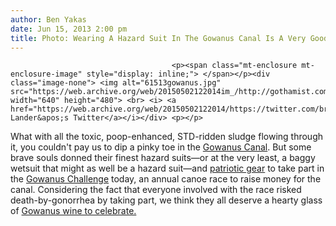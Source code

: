```yaml
---
author: Ben Yakas
date: Jun 15, 2013 2:00 pm
title: Photo: Wearing A Hazard Suit In The Gowanus Canal Is A Very Good Idea
---
```


	
										<p><span class="mt-enclosure mt-enclosure-image" style="display: inline;"> </span></p><div class="image-none"> <img alt="61513gowanus.jpg" src="https://web.archive.org/web/20150502122014im_/http://gothamist.com/attachments/byakas/61513gowanus.jpg" width="640" height="480"> <br> <i> <a href="https://web.archive.org/web/20150502122014/https://twitter.com/bradlander/status/345917355907497985">Brad Lander&apos;s Twitter</a></i></div> <p></p>

<p>What with all the toxic, poop-enhanced, STD-ridden sludge flowing through it, you couldn&apos;t pay us to dip a pinky toe in the <a href="https://web.archive.org/web/20150502122014/http://gothamist.com/tags/gowanuscanal">Gowanus Canal</a>. But some brave souls donned their finest hazard suits&#x2014;or at the very least, a baggy wetsuit that might as well be a hazard suit&#x2014;and <a href="https://web.archive.org/web/20150502122014/https://twitter.com/bradlander/status/345916486583472128">patriotic gear</a> to take part in the <a href="https://web.archive.org/web/20150502122014/http://www.gowanuscanal.org/race/">Gowanus Challenge</a> today, an annual canoe race to raise money for the canal. Considering the fact that everyone involved with the race risked death-by-gonorrhea by taking part, we think they all deserve a hearty glass of <a href="https://web.archive.org/web/20150502122014/http://gothamist.com/2011/11/13/would_you_drink_wine_cultivated_nea.php">Gowanus wine to celebrate.</a></p>					
										
									
				
